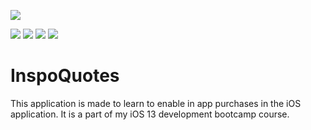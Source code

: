 [![](https://img.shields.io/github/followers/DecimatorMind?label=Follow&style=social)](https://www.github.com/DecimatorMind)

<img src = "https://img.shields.io/badge/Author-Pranjal_Bhardwaj-green"> <img src = "https://img.shields.io/badge/Language-Swift-orange">  <img src = "https://img.shields.io/badge/Site-LeetCode-yellow"> <img src = "https://img.shields.io/badge/IDE-Xcode-blue">

# InspoQuotes
This application is made to learn to enable in app purchases in the iOS application. It is a part of my iOS 13 development bootcamp course.
